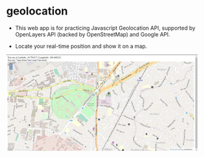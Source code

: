 # geolocation
* This web app is for practicing Javascript Geolocation API, supported by OpenLayers API (backed by OpenStreetMap) and Google API.

* Locate your real-time position and show it on a map.

<img src="map.png" alt="demo image">
